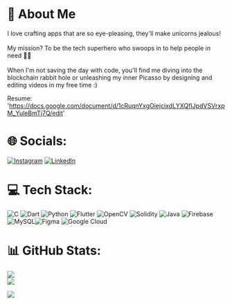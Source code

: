 # 💫 About Me
I love crafting apps that are so eye-pleasing, they'll make unicorns jealous!<br><br>My mission? To be the tech superhero who swoops in to help people in need 🦸‍♂️<br><br>When I'm not saving the day with code, you'll find me diving into the blockchain rabbit hole or unleashing my inner Picasso by designing and editing videos in my free time :)

Resume: 'https://docs.google.com/document/d/1cRuqnYxgOiejcixdLYXQfIJpdVSVrxpM_YuleBmTj7Q/edit'


# 🌐 Socials:
[![Instagram](https://img.shields.io/badge/Instagram-%23E4405F.svg?logo=Instagram&logoColor=white)](https://instagram.com/_.harsh.10_) [![LinkedIn](https://img.shields.io/badge/LinkedIn-%230077B5.svg?logo=linkedin&logoColor=white)](https://linkedin.com/in/https://www.linkedin.com/in/harsh-vishwakarma-b32a51286/) 

# 💻 Tech Stack:
![C](https://img.shields.io/badge/c-%2300599C.svg?style=for-the-badge&logo=c&logoColor=white) ![Dart](https://img.shields.io/badge/dart-%230175C2.svg?style=for-the-badge&logo=dart&logoColor=white) ![Python](https://img.shields.io/badge/python-3670A0?style=for-the-badge&logo=python&logoColor=ffdd54) ![Flutter](https://img.shields.io/badge/Flutter-%2302569B.svg?style=for-the-badge&logo=Flutter&logoColor=white) ![OpenCV](https://img.shields.io/badge/opencv-%23white.svg?style=for-the-badge&logo=opencv&logoColor=white) ![Solidity](https://img.shields.io/badge/Solidity-%23363636.svg?style=for-the-badge&logo=solidity&logoColor=white) ![Java](https://img.shields.io/badge/java-%23ED8B00.svg?style=for-the-badge&logo=openjdk&logoColor=white) ![Firebase](https://img.shields.io/badge/firebase-%23039BE5.svg?style=for-the-badge&logo=firebase) ![MySQL](https://img.shields.io/badge/mysql-4479A1.svg?style=for-the-badge&logo=mysql&logoColor=white)![Figma](https://img.shields.io/badge/figma-%23F24E1E.svg?style=for-the-badge&logo=figma&logoColor=white) ![Google Cloud](https://img.shields.io/badge/GoogleCloud-%234285F4.svg?style=for-the-badge&logo=google-cloud&logoColor=white)
# 📊 GitHub Stats:
![](https://github-readme-streak-stats.herokuapp.com/?user=HarshtheGeek&theme=nightowl&hide_border=true)<br/>
![](https://github-readme-stats.vercel.app/api/top-langs/?username=HarshtheGeek&theme=nightowl&hide_border=true&include_all_commits=false&count_private=false&layout=compact)


[![](https://visitcount.itsvg.in/api?id=HarshtheGeek&icon=2&color=1)](https://visitcount.itsvg.in)

